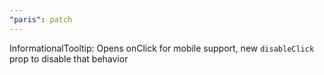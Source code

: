 ```yaml
---
"paris": patch
---
```


InformationalTooltip: Opens onClick for mobile support, new `disableClick` prop to disable that behavior
